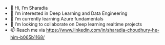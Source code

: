 - 👋 Hi, I’m Sharadia
- 👀 I’m interested in Deep Learning and Data Engineering
- 🌱 I’m currently learning Azure fundamentals
- 💞️ I’m looking to collaborate on Deep learning realtime projects
- 📫 Reach me via https://www.linkedin.com/in/sharadia-choudhury-he-him-b065b1168/

<!---
sharadia/sharadia is a ✨ special ✨ repository because its `README.md` (this file) appears on your GitHub profile.
You can click the Preview link to take a look at your changes.
--->
